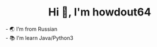 <h1 align="center">Hi 👋, I'm howdout64</h1>
- 🌏 I’m from Russian <br />
- 📚 I’m learn Java/Python3 <br />
